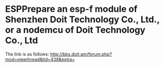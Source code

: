 # ESPPrepare an esp-f module of Shenzhen Doit Technology Co., Ltd., or a nodemcu of Doit Technology Co., Ltd
The link is as follows:
 http://bbs.doit.am/forum.php?mod=viewthread&tid=438&extra=
